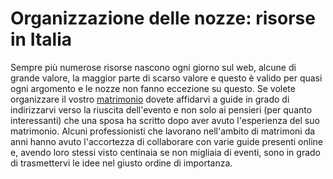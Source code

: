 # Organizzazione delle nozze: risorse in Italia
Sempre più numerose risorse nascono ogni giorno sul web, alcune di grande valore, la maggior parte di scarso valore e questo è valido per quasi ogni argomento e le nozze non fanno eccezione su questo.
Se volete organizzare il vostro <A HREF=http://www.nozzespeciali.it/>matrimonio</A> dovete affidarvi a guide in grado di indirizzarvi verso la riuscita dell'evento e non solo ai pensieri (per quanto interessanti) che una sposa ha scritto dopo aver avuto l'esperienza del suo matrimonio. Alcuni professionisti che lavorano nell'ambito di matrimoni da anni hanno avuto l'accortezza di collaborare con varie guide presenti online e, avendo loro stessi visto centinaia se non migliaia di eventi, sono in grado di trasmettervi le idee nel giusto ordine di importanza.
